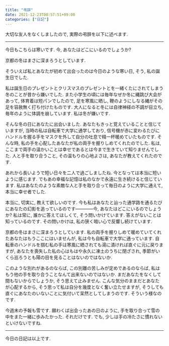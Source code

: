 ```yaml
---
title: "弔辞"
date: 2021-12-23T00:57:51+09:00
categories: ["日記"]
---
```


大切な友人をなくしましたので, 実際の弔辞を以下に述べます.

***

今日もこちらは寒いです. 今, あなたはどこにいるのでしょうか?

京都の冬はまさに深まろうとしています.

そういえば私とあなたが初めて出会ったのは今日のような寒い日, そう, 私の誕生日でした.

私は誕生日のプレゼントとクリスマスのプレゼントとを一緒くたにされてしまう冬のことが昔から嫌いでした. また小学生の頃には毎年なぜか冬に縄跳び大会があって, 体育着は短パンでしたので, 足を寒風に晒し, 鞭のようにしなる縄がその足を容赦無く打ち付けたものです. 大人になると冬には自律神経の不調が目立ち, 毎年のように体調を崩しています. 私は冬が嫌いです.

そんな冬の日にあなたに出会いました. あなたもきっと覚えていることと信じていますが, 当時の私は自転車で大学に通学しており, 信号機が赤に変わるたびにハンドルを握る手をマスクを外して自分の吐息で精一杯暖めていたものです. そんな時, 私の手を心配したあなたが私の両手を握りしめてくれたのでした. 私は, ここまで両手の温かいことは幸せであるとは今まで生きていて知りませんでした. 人と手を取り合うこと, その温もりの心地よさは, あなたが教えてくれたのです.

あれから長いようで短い日々を二人で過ごしましたね. 今となっては本当に短いように感じます. でもあの幸福な記憶は私のなかで永遠に生き続けると信じています. 私はあなたのような素敵な人と手を取り合って毎日のように大学に通えて, 本当に幸せ者でした.

本当に, 切実に, 教えて欲しいのです. 今も私はあなたと辿った通学路を通るたびにあなたの幻影を追っているのです――――今, あなたはどこにいるのでしょうか? 私は常に, 誰かに答えてほしくて, そう問いかけています. 答えがないことは知っているのです. その問いかけは, 私の狭く暗い心で反響し続けています.  

京都の冬はまさに深まろうとしています. 私の両手を握りしめて暖めていてくれたあなたはもうここにはいませんが, 私は今も自転車で大学に通っています. 自転車のハンドルを掴む私の手は寒風に晒されても湯に漬ければ直ぐに元に戻りますが, あなたを喪失した私の心はもはや永久に凍土のうちに閉ざされ, 季節がいくら巡ろうとも陽の目を見ることはないのではないか.

このような別れがあるのならば, この別離の苦しみが定めであるのならば, 私はもう他の手を取り合うことなんて出来ないのではないか. まだあなたをなくして間もないからでしょうか, そう思えて止みません. こんな気分のままだとあなたが心配するから, そう思って私は自分を幾度となく奮い立たせますが, そうしても直ぐにあなたのいないことに気付いて呆然としてしまうのです. そういう様なのです.

今週末の予報も雪です. 願わくば出会ったあの日のように, 手を取り合って雪の中をまた一緒に歩みたかった. それだけです. でも, 少しは手の冷たさに慣れないといけないですね.

***

今日の日記は以上です.
